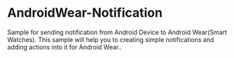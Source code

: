 AndroidWear-Notification
========================

Sample for sending notification from Android Device to Android Wear(Smart Watches).
This sample will help you to creating simple notifications and adding actions into it for Android Wear..
